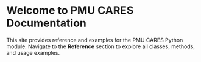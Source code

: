 # Welcome to PMU CARES Documentation

This site provides reference and examples for the PMU CARES Python module.
Navigate to the **Reference** section to explore all classes, methods, and usage examples.